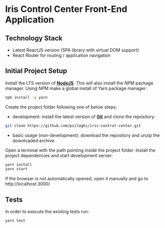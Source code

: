 # Iris Control Center Front-End Application

## Technology Stack
* Latest ReactJS version (SPA library with virtual DOM support)
* React Router for routing / application navigation


## Initial Project Setup
Install the LTS version of **[NodeJS](https://nodejs.org/en/)**. This will also install the NPM package manager.
Using NPM make a global install of Yarn package manager:
```sh
npm install -g yarn
```

Create the project folder following one of below steps:
* development: install the latest version of **[Git](https://git-scm.com/)** and clone the repository:
```sh
git clone https://github.com/psilaghi/iris-control-center.git
```
* basic usage (non-development): download the repository and unzip the downloaded archive.

Open a terminal with the path pointing inside the project folder.
Install the project dependencies and start development server:
```sh
yarn install
yarn start
```

If the browser is not automatically opened, open it manually and go to http://localhost:3000/


## Tests
In order to execute the existing tests run:
```sh
yarn test
```
